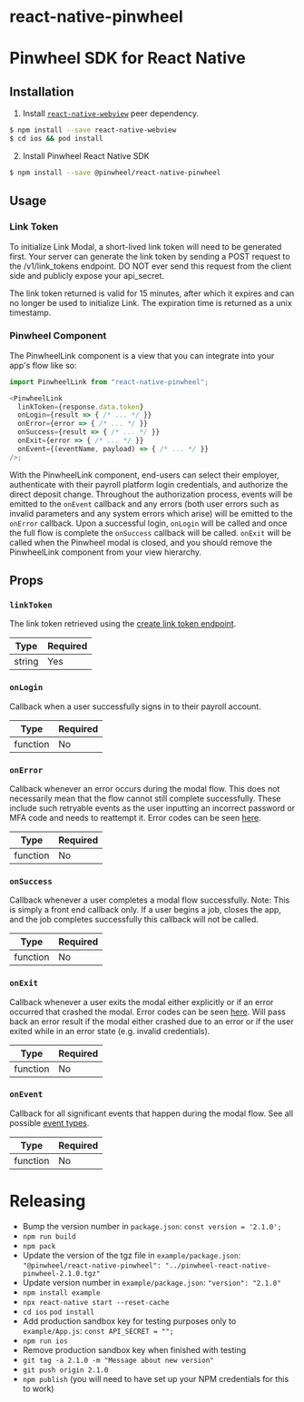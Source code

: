 # react-native-pinwheel

# Pinwheel SDK for React Native

## Installation

1. Install [`react-native-webview`](https://www.npmjs.com/package/react-native-webview) peer dependency.

```bash
$ npm install --save react-native-webview
$ cd ios && pod install
```

2. Install Pinwheel React Native SDK

```bash
$ npm install --save @pinwheel/react-native-pinwheel
```

## Usage

### Link Token

To initialize Link Modal, a short-lived link token will need to be generated first. Your server can generate the link token by sending a POST request to the /v1/link_tokens endpoint. DO NOT ever send this request from the client side and publicly expose your api_secret.

The link token returned is valid for 15 minutes, after which it expires and can no longer be used to initialize Link. The expiration time is returned as a unix timestamp.

### Pinwheel Component

The PinwheelLink component is a view that you can integrate into your app's flow like so:

```javascript
import PinwheelLink from "react-native-pinwheel";

<PinwheelLink
  linkToken={response.data.token}
  onLogin={result => { /* ... */ }}
  onError={error => { /* ... */ }}
  onSuccess={result => { /* ... */ }}
  onExit={error => { /* ... */ }}
  onEvent={(eventName, payload) => { /* ... */ }}
/>;
```

With the PinwheelLink component, end-users can select their employer, authenticate with their payroll platform login credentials, and authorize the direct deposit change. Throughout the authorization process, events will be emitted to the `onEvent` callback and any errors (both user errors such as invalid parameters and any system errors which arise) will be emitted to the `onError` callback. Upon a successful login, `onLogin` will be called and once the full flow is complete the `onSuccess` callback will be called. `onExit` will be called when the Pinwheel modal is closed, and you should remove the PinwheelLink component from your view hierarchy.

## Props

### `linkToken`

The link token retrieved using the [create link token endpoint](https://docs.getpinwheel.com/docs/api/docs/guides/Link.md#link-token).

| Type   | Required |
| ------ | -------- |
| string | Yes      |

### `onLogin`

Callback when a user successfully signs in to their payroll account.

| Type     | Required |
| -------- | -------- |
| function | No       |

### `onError`

Callback whenever an error occurs during the modal flow. This does not necessarily mean that the flow cannot still complete successfully. These include such retryable events as the user inputting an incorrect password or MFA code and needs to reattempt it. Error codes can be seen [here](https://docs.getpinwheel.com/docs/api/docs/guides/Link.md#errors-1).

| Type     | Required |
| -------- | -------- |
| function | No      |

### `onSuccess`

Callback whenever a user completes a modal flow successfully. Note: This is simply a front end callback only. If a user begins a job, closes the app, and the job completes successfully this callback will not be called.

| Type     | Required |
| -------- | -------- |
| function | No       |

### `onExit`

Callback whenever a user exits the modal either explicitly or if an error occurred that crashed the modal. Error codes can be seen [here](https://docs.getpinwheel.com/docs/api/docs/guides/Link.md#errors-1). Will pass back an error result if the modal either crashed due to an error or if the user exited while in an error state (e.g. invalid credentials).

| Type     | Required |
| -------- | -------- |
| function | No      |

### `onEvent`

Callback for all significant events that happen during the modal flow. See all possible [event types](https://docs.getpinwheel.com/docs/api/docs/guides/Link.md#events).

| Type     | Required |
| -------- | -------- |
| function | No       |

# Releasing

- Bump the version number in `package.json`: `const version = '2.1.0';`
- `npm run build`
- `npm pack`
- Update the version of the tgz file in `example/package.json`: `"@pinwheel/react-native-pinwheel": "../pinwheel-react-native-pinwheel-2.1.0.tgz"`
- Update version number in `example/package.json`: `"version": "2.1.0"`
- `npm install example`
- `npx react-native start --reset-cache`
- `cd ios` `pod install`
- Add production sandbox key for testing purposes only to `example/App.js`: `const API_SECRET = "";`
- `npm run ios`
- Remove production sandbox key when finished with testing
- `git tag -a 2.1.0 -m "Message about new version"`
- `git push origin 2.1.0`
- `npm publish` (you will need to have set up your NPM credentials for this to work)
